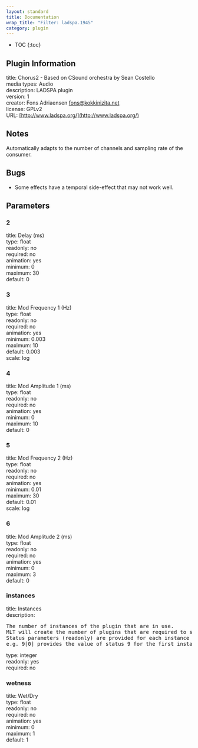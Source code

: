 ```yaml
---
layout: standard
title: Documentation
wrap_title: "Filter: ladspa.1945"
category: plugin
---
```

* TOC
{:toc}

## Plugin Information

title: Chorus2 - Based on CSound orchestra by Sean Costello  
media types:
Audio  
description: LADSPA plugin  
version: 1  
creator: Fons Adriaensen <fons@kokkinizita.net>  
license: GPLv2  
URL: [http://www.ladspa.org/](http://www.ladspa.org/)  

## Notes

Automatically adapts to the number of channels and sampling rate of the consumer.

## Bugs

* Some effects have a temporal side-effect that may not work well.


## Parameters

### 2

title: Delay (ms)    
type: float  
readonly: no  
required: no  
animation: yes  
minimum: 0  
maximum: 30  
default: 0  

### 3

title: Mod Frequency 1 (Hz)    
type: float  
readonly: no  
required: no  
animation: yes  
minimum: 0.003  
maximum: 10  
default: 0.003  
scale: log  

### 4

title: Mod Amplitude 1 (ms)    
type: float  
readonly: no  
required: no  
animation: yes  
minimum: 0  
maximum: 10  
default: 0  

### 5

title: Mod Frequency 2 (Hz)    
type: float  
readonly: no  
required: no  
animation: yes  
minimum: 0.01  
maximum: 30  
default: 0.01  
scale: log  

### 6

title: Mod Amplitude 2 (ms)    
type: float  
readonly: no  
required: no  
animation: yes  
minimum: 0  
maximum: 3  
default: 0  

### instances

title: Instances    
description:
<pre>
The number of instances of the plugin that are in use.
MLT will create the number of plugins that are required to support the number of audio channels.
Status parameters (readonly) are provided for each instance and are accessed by specifying the instance number after the identifier (starting at zero).
e.g. 9[0] provides the value of status 9 for the first instance.
</pre>
type: integer  
readonly: yes  
required: no  

### wetness

title: Wet/Dry    
type: float  
readonly: no  
required: no  
animation: yes  
minimum: 0  
maximum: 1  
default: 1  

